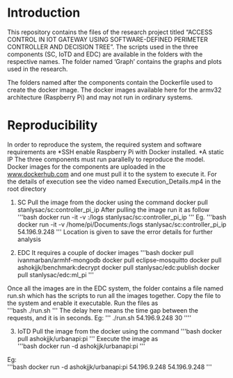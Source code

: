 # Introduction
This repository contains the files of the research project titled “ACCESS CONTROL IN IOT GATEWAY USING SOFTWARE-DEFINED PERIMETER CONTROLLER AND DECISION TREE”. The scripts used in the three components (SC, IoTD and EDC) are available in the folders with the respective names. The folder named ‘Graph’ contains the graphs and plots used in the research. 

The folders named after the components contain the Dockerfile used to create the docker image. The docker images available here for the armv32 architecture (Raspberry Pi) and may not run in ordinary systems. 
# Reproducibility 
In order to reproduce the system, the required system and software requirements are
*SSH enable Raspberry Pi with Docker installed. 
*A static IP
The three components must run parallelly to reproduce the model. Docker images for the components are uploaded in the www.dockerhub.com and one must pull it to the system to execute it.
For the details of execution see the video named Execution_Details.mp4 in the root directory

1.	SC
Pull the image from the docker using the command
docker pull stanlysac/sc:controller_pi_ip
	After pulling the image run it as follow 
	'''bash
	docker run -it -v <Location in the system>:/logs stanlysac/sc:controller_pi_ip <Mqtt ip>
	'''
	Eg. '''bash docker run -it -v /home/pi/Documents:/logs stanlysac/sc:controller_pi_ip 54.196.9.248 '''
	Location is given to save the error details for further analysis

2.	EDC
It requires a couple of docker images
'''bash
docker pull ivanmarban/armhf-mongodb
docker pull eclipse-mosquitto
docker pull ashokjjk/benchmark:decrypt
docker pull stanlysac/edc:publish
docker pull stanlysac/edc:ml_pi
'''

Once all the images are in the EDC system, the folder contains a file named run.sh which has the scripts to run all the images together. Copy the file to the system and enable it executable. 
Run the files as  
'''bash
./run.sh <Mqtt ip>  <delay>
'''
The delay here means the time gap between the requests, and it is in seconds.
Eg: 
'''
./run.sh  54.196.9.248  30
''''

3.	IoTD
Pull the image from the docker using the command
'''bash
docker pull ashokjjk/urbanapi:pi
'''
Execute the image as 	
'''bash
docker run -d ashokjjk/urbanapi:pi <Mqtt ip>  <Mqtt ip>
'''

Eg:  	
'''bash
docker run -d ashokjjk/urbanapi:pi 54.196.9.248 54.196.9.248
'''
